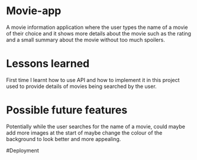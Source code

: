 # Movie-app
A movie information application where the user types the name of a movie of their choice and it shows more details about the movie such as the rating and a small summary about the movie without too much spoilers. 

# Lessons learned
First time I learnt how to use API and how to implement it in this project used to provide details of movies being searched by the user. 

# Possible future features 
Potentially while the user searches for the name of a movie, could maybe add more images at the start of maybe change the colour of the background to look better and more appealing. 

#Deployment
